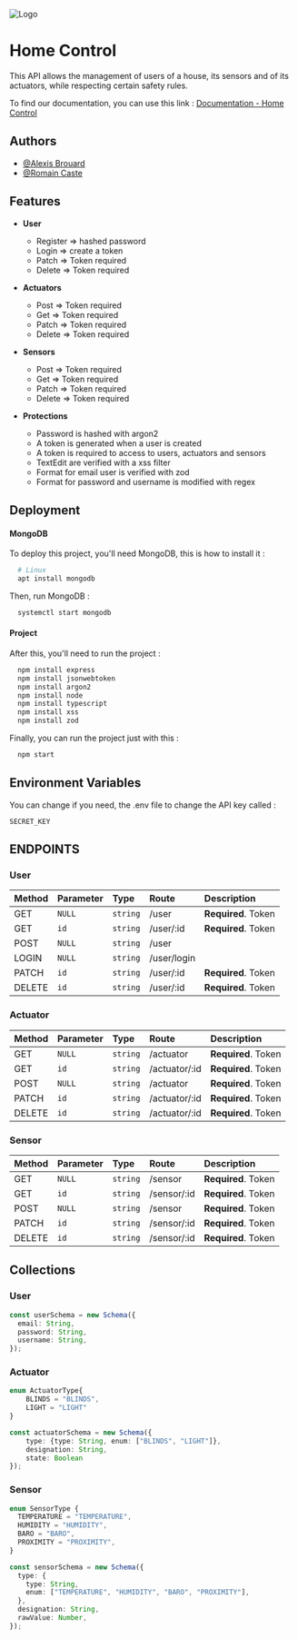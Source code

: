 
![Logo](https://images.viblo.asia/f8d4357a-1d85-49a4-9f3d-b849aefde820.png)


# Home Control

This API allows the management of users of a house, its sensors and
of its actuators, while respecting certain safety rules.

To find our documentation, you can use this link : [Documentation - Home Control](https://alexisbrouard.github.io/HomeControl/)


## Authors

- [@Alexis Brouard](https://www.github.com/alexisbrouard)
- [@Romain Caste](https://github.com/romaing18)


## Features

- **User**
  - Register => hashed password
  - Login    => create a token
  - Patch    => Token required
  - Delete   => Token required

- **Actuators**
  - Post => Token required
  - Get => Token required
  - Patch => Token required
  - Delete => Token required

- **Sensors**
  - Post => Token required
  - Get => Token required
  - Patch => Token required
  - Delete => Token required

- **Protections**
  - Password is hashed with argon2
  - A token is generated when a user is created
  - A token is required to access to users, actuators and sensors
  - TextEdit are verified with a xss filter
  - Format for email user is verified with zod
  - Format for password and username is modified with regex

## Deployment

#### MongoDB

To deploy this project, you'll need MongoDB, this is how to install it :
```bash
  # Linux
  apt install mongodb
```
Then, run MongoDB :
```bash
  systemctl start mongodb
```

#### Project

After this, you'll need to run the project :

```bash
  npm install express
  npm install jsonwebtoken
  npm install argon2
  npm install node
  npm install typescript
  npm install xss
  npm install zod
```
Finally, you can run the project just with this :

```bash
  npm start
```


## Environment Variables

You can change if you need, the .env file to change the API key called :

`SECRET_KEY`

## ENDPOINTS
### User

| Method | Parameter | Type     | Route |  Description                |
| :------ | :-------- | :------- | :--------- |  :------------------------- |
| GET | `NULL`    | `string` | /user |  **Required**. Token |
| GET | `id`    | `string` | /user/:id |  **Required**. Token |
| POST | `NULL`    | `string` | /user |   |
| LOGIN | `NULL`    | `string` | /user/login |   |
| PATCH | `id`    | `string` | /user/:id |  **Required**. Token |
| DELETE | `id`    | `string` | /user/:id |  **Required**. Token |

### Actuator

| Method | Parameter | Type     | Route |  Description                |
| :------ | :-------- | :------- | :--------- |  :------------------------- |
| GET | `NULL`    | `string` | /actuator |  **Required**. Token |
| GET | `id`    | `string` | /actuator/:id |  **Required**. Token |
| POST | `NULL`    | `string` | /actuator | **Required**. Token |
| PATCH | `id`    | `string` | /actuator/:id |  **Required**. Token |
| DELETE | `id`    | `string` | /actuator/:id |  **Required**. Token |

### Sensor

| Method | Parameter | Type     | Route |  Description                |
| :------ | :-------- | :------- | :--------- |  :------------------------- |
| GET | `NULL`    | `string` | /sensor |  **Required**. Token |
| GET | `id`    | `string` | /sensor/:id |  **Required**. Token |
| POST | `NULL`    | `string` | /sensor | **Required**. Token  |
| PATCH | `id`    | `string` | /sensor/:id |  **Required**. Token |
| DELETE | `id`    | `string` | /sensor/:id |  **Required**. Token |

## Collections

### User

```ts
const userSchema = new Schema({
  email: String,
  password: String,
  username: String,
}); 
```
### Actuator
  
```ts
enum ActuatorType{
    BLINDS = "BLINDS",
    LIGHT = "LIGHT"
}

const actuatorSchema = new Schema({
    type: {type: String, enum: ["BLINDS", "LIGHT"]},
    designation: String,
    state: Boolean
});
```

### Sensor
  
```ts
enum SensorType {
  TEMPERATURE = "TEMPERATURE",
  HUMIDITY = "HUMIDITY",
  BARO = "BARO",
  PROXIMITY = "PROXIMITY",
}

const sensorSchema = new Schema({
  type: {
    type: String,
    enum: ["TEMPERATURE", "HUMIDITY", "BARO", "PROXIMITY"],
  },
  designation: String,
  rawValue: Number,
});
```
